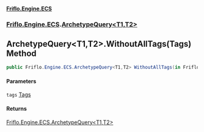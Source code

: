 #### [Friflo.Engine.ECS](index.md#'index')
### [Friflo.Engine.ECS](Friflo.Engine.ECS.md#'Friflo.Engine.ECS').[ArchetypeQuery&lt;T1,T2&gt;](ArchetypeQuery_T1,T2_.md#'Friflo.Engine.ECS.ArchetypeQuery<T1,T2>')

## ArchetypeQuery<T1,T2>.WithoutAllTags(Tags) Method

```csharp
public Friflo.Engine.ECS.ArchetypeQuery<T1,T2> WithoutAllTags(in Friflo.Engine.ECS.Tags tags);
```
#### Parameters

<a name='Friflo.Engine.ECS.ArchetypeQuery_T1,T2_.WithoutAllTags(Friflo.Engine.ECS.Tags).tags'></a>

`tags` [Tags](Tags.md#'Friflo.Engine.ECS.Tags')

#### Returns
[Friflo.Engine.ECS.ArchetypeQuery&lt;](ArchetypeQuery_T1,T2_.md#'Friflo.Engine.ECS.ArchetypeQuery<T1,T2>')[T1](ArchetypeQuery_T1,T2_.md#Friflo.Engine.ECS.ArchetypeQuery_T1,T2_.T1#'Friflo.Engine.ECS.ArchetypeQuery<T1,T2>.T1')[,](ArchetypeQuery_T1,T2_.md#'Friflo.Engine.ECS.ArchetypeQuery<T1,T2>')[T2](ArchetypeQuery_T1,T2_.md#Friflo.Engine.ECS.ArchetypeQuery_T1,T2_.T2#'Friflo.Engine.ECS.ArchetypeQuery<T1,T2>.T2')[&gt;](ArchetypeQuery_T1,T2_.md#'Friflo.Engine.ECS.ArchetypeQuery<T1,T2>')
